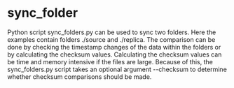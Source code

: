 # sync_folder

Python script sync_folders.py can be used to sync two folders. Here the examples contain folders ./source and ./replica.
The comparison can be done by checking the timestamp changes of the data within the folders or by calculating the checksum values.
Calculating the checksum values can be time and memory intensive if the files are large. Because of this, the sync_folders.py script takes an optional argument --checksum to determine whether checksum comparisons should be made.
